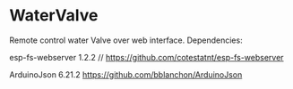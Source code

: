 # WaterValve
Remote control water Valve over web interface.
Dependencies:

esp-fs-webserver 1.2.2
// https://github.com/cotestatnt/esp-fs-webserver

ArduinoJson 6.21.2
https://github.com/bblanchon/ArduinoJson

